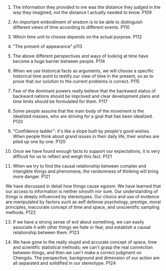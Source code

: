 1. The information they provided to me was the distance they judged in the way they imagined, not the distance I actually needed to know. P109

2. An important embodiment of wisdom is to be able to distinguish different views of time according to different events. P110

3. Which time unit to choose depends on the actual purpose. P112

4. "The present of appearance" p113

5. The above different perspectives and ways of looking at time have become a huge barrier between people. P114

6. When we use historical facts as arguments, we will choose a specific historical time point to testify our view of time in the present, so as to prove that our solution to the current problems is correct. P115

7. Few of the dominant powers really believe that the backward status of backward nations should be improved and clear development plans and time limits should be formulated for them. P117

8. Some people assume that the main body of the movement is the idealized masses, who are striving for a goal that has been idealized. P120

9. "Confidence ladder": it's like a slope built by people's good wishes. When people think about grand issues in their daily life, their wishes are piled up one by one. P120

10. Once we have found enough facts to support our expectations, it is very difficult for us to reflect and weigh this fact. P121

11. When we try to find the causal relationship between complex and intangible things and phenomena, the randomness of thinking will bring more danger. P121

We have discussed in detail how things cause egoism. We have learned that our access to information is neither smooth nor sure. Our understanding of things is deeply influenced by stereotypes. Our choice and use of evidence are manipulated by factors such as self defense psychology, prestige, moral principles, inaccurate concept of time and space, and unscientific sampling methods. P122

13. If we have a strong sense of evil about something, we can easily associate it with other things we hate or fear, and establish a causal relationship between them. P123

14. We have gone to the really stupid and accurate concept of space, time and scientific statistical methods; we can't grasp the real connection between things, and then we can't make a correct judgment on Chengdu. The perspective, background and dimension of our action are all separated and solidified in our stereotype. P124
